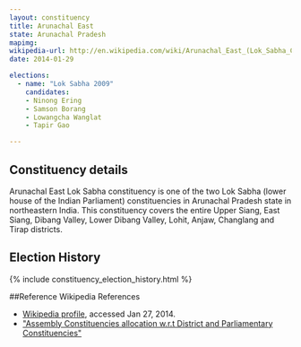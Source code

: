 ```yaml
---
layout: constituency
title: Arunachal East
state: Arunachal Pradesh
mapimg: 
wikipedia-url: http://en.wikipedia.com/wiki/Arunachal_East_(Lok_Sabha_Constituency)
date: 2014-01-29

elections: 
  - name: "Lok Sabha 2009"
    candidates: 
    - Ninong Ering 
    - Samson Borang 
    - Lowangcha Wanglat 
    - Tapir Gao 

---
```

## Constituency details
Arunachal East Lok Sabha constituency is one of the two Lok Sabha (lower house of the Indian Parliament) constituencies in Arunachal Pradesh state in northeastern India. This constituency covers the entire Upper Siang, East Siang, Dibang Valley, Lower Dibang Valley, Lohit, Anjaw, Changlang and Tirap districts.




## Election History
{% include constituency_election_history.html %}

##Reference
Wikipedia References
- [Wikipedia profile]({{page.profile.wikipedia}}), accessed Jan 27, 2014.
- ["Assembly Constituencies allocation w.r.t District and Parliamentary Constituencies"][wiki1]

[wiki1]: http://ceoarunachal.nic.in/Information/ACwiseDistrictwisePCwise.htm
